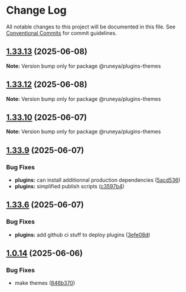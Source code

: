 # Change Log

All notable changes to this project will be documented in this file.
See [Conventional Commits](https://conventionalcommits.org) for commit guidelines.

## [1.33.13](https://github.com/runeya/runeya/compare/v1.33.12...v1.33.13) (2025-06-08)

**Note:** Version bump only for package @runeya/plugins-themes

## [1.33.12](https://github.com/runeya/runeya/compare/v1.33.11...v1.33.12) (2025-06-08)

**Note:** Version bump only for package @runeya/plugins-themes

## [1.33.10](https://github.com/runeya/runeya/compare/v1.33.9...v1.33.10) (2025-06-07)

**Note:** Version bump only for package @runeya/plugins-themes

## [1.33.9](https://github.com/runeya/runeya/compare/v1.33.8...v1.33.9) (2025-06-07)

### Bug Fixes

* **plugins:** can install additionnal production dependencies ([5acd536](https://github.com/runeya/runeya/commit/5acd53627f00a735dd19752a8c56046efdb46fb9))
* **plugins:** simplified publish scripts ([c3597b4](https://github.com/runeya/runeya/commit/c3597b4ea49f63c08e491dda4b4a73a476f2ba8c))

## [1.33.6](https://github.com/runeya/runeya/compare/v1.33.5...v1.33.6) (2025-06-07)

### Bug Fixes

* **plugins:** add github ci stuff to deploy plugins ([3efe08d](https://github.com/runeya/runeya/commit/3efe08dbdba55eed8548c7ba8c4a01055dd917ae))

## [1.0.14](https://github.com/runeya/runeya/compare/v1.0.13...v1.0.14) (2025-06-06)

### Bug Fixes

* make themes ([846b370](https://github.com/runeya/runeya/commit/846b370a23102eb726e9172768b9b6839bce3537))
